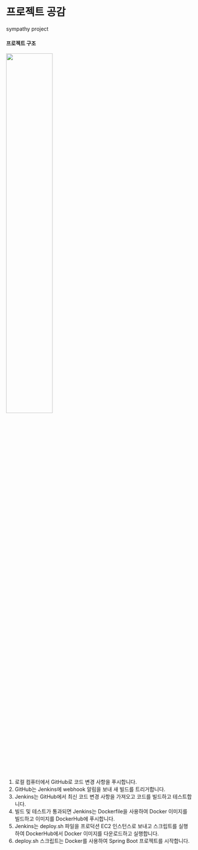 # 프로젝트 공감
sympathy project 

#### 프로젝트 구조
<img src=https://user-images.githubusercontent.com/82653075/221523404-e694f1f5-5035-47f7-93e9-7a060234481b.png width="50%"/>

1. 로컬 컴퓨터에서 GitHub로 코드 변경 사항을 푸시합니다.
2. GitHub는 Jenkins에 webhook 알림을 보내 새 빌드를 트리거합니다.
3. Jenkins는 GitHub에서 최신 코드 변경 사항을 가져오고 코드를 빌드하고 테스트합니다.
4. 빌드 및 테스트가 통과되면 Jenkins는 Dockerfile을 사용하여 Docker 이미지를 빌드하고 이미지를 DockerHub에 푸시합니다.
5. Jenkins는 deploy.sh 파일을 프로덕션 EC2 인스턴스로 보내고 스크립트를 실행하여 DockerHub에서 Docker 이미지를 다운로드하고 실행합니다.
6. deploy.sh 스크립트는 Docker를 사용하여 Spring Boot 프로젝트를 시작합니다.
